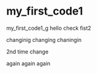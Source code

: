 # my_first_code1
my_first_code1_g
hello 
check 
fist2

changinig changing chaningin

2nd time change



again again  again

